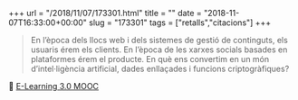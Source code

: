 +++
url = "/2018/11/07/173301.html"
title = ""
date = "2018-11-07T16:33:00+00:00"
slug = "173301"
tags = ["retalls","citacions"]
+++

> En l’època dels llocs web i dels sistemes de gestió de continguts, els usuaris érem els clients. En l’època de les xarxes socials basades en plataformes érem el producte. En què ens convertim en un món d’intel·ligència artificial, dades enllaçades i funcions criptogràfiques?

📎 [E-Learning 3.0 MOOC](https://el30.mooc.ca/cgi-bin/page.cgi?module=8)
